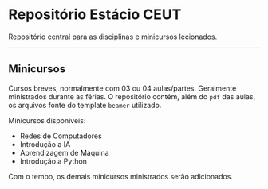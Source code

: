 # Repositório Estácio CEUT

Repositório central para as disciplinas e minicursos lecionados.

-----

## Minicursos

Cursos breves, normalmente com 03 ou 04 aulas/partes. Geralmente ministrados durante as férias. O repositório contém, além do `pdf` das aulas, os arquivos fonte do template `beamer` utilizado.

Minicursos disponíveis:

- Redes de Computadores
- Introdução a IA
- Aprendizagem de Máquina
- Introdução a Python

Com o tempo, os demais minicursos ministrados serão adicionados.
